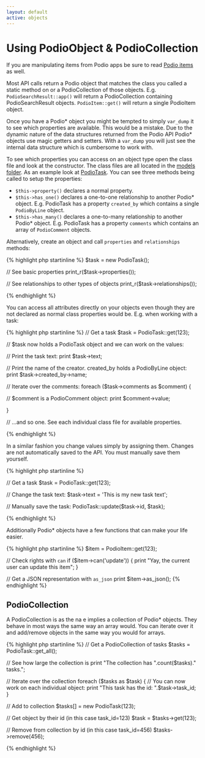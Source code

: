 ```yaml
---
layout: default
active: objects
---
```

# Using PodioObject & PodioCollection

<span class="note">If you are manipulating items from Podio apps be sure to read [Podio items]({{site.baseurl}}/items) as well.</span>

Most API calls return a Podio object that matches the class you called a static method on or a PodioCollection of those objects. E.g. `PodioSearchResult::app()` will return a PodioCollection containing PodioSearchResult objects. `PodioItem::get()` will return a single PodioItem object.

Once you have a Podio* object you might be tempted to simply `var_dump` it to see which properties are available. This would be a mistake. Due to the dynamic nature of the data structures returned from the Podio API Podio* objects use magic getters and setters. With a `var_dump` you will just see the internal data structure which is cumbersome to work with.

To see which properties you can access on an object type open the class file and look at the constructor. The class files are all located in the [models folder](https://github.com/podio/podio-php/tree/master/models). As an example look at [PodioTask](https://github.com/podio/podio-php/blob/master/models/PodioTask.php). You can see three methods being called to setup the properties:

* `$this->property()` declares a normal property.
* `$this->has_one()` declares a one-to-one relationship to another Podio* object. E.g. PodioTask has a property `created_by` which contains a single `PodioByLine` object.
* `$this->has_many()` declares a one-to-many relationship to another Podio* object. E.g. PodioTask has a property `comments` which contains an array of `PodioComment` objects.

Alternatively, create an object and call `properties` and `relationships` methods:

{% highlight php startinline %}
$task = new PodioTask();

// See basic properties
print_r($task->properties());

// See relationships to other types of objects
print_r($task->relationships());

{% endhighlight %}

You can access all attributes directly on your objects even though they are not declared as normal class properties would be. E.g. when working with a task:

{% highlight php startinline %}
// Get a task
$task = PodioTask::get(123);

// $task now holds a PodioTask object and we can work on the values:

// Print the task text:
print $task->text;

// Print the name of the creator. created_by holds a PodioByLine object:
print $task->created_by->name;

// Iterate over the comments:
foreach ($task->comments as $comment) {

  // $comment is a PodioComment object:
  print $comment->value;

}

// ...and so one. See each individual class file for available properties.

{% endhighlight %}

In a similar fashion you change values simply by assigning them. Changes are not automatically saved to the API. You must manually save them yourself.

{% highlight php startinline %}

// Get a task
$task = PodioTask::get(123);

// Change the task text:
$task->text = 'This is my new task text';

// Manually save the task:
PodioTask::update($task->id, $task);

{% endhighlight %}

Additionally Podio* objects have a few functions that can make your life easier.

{% highlight php startinline %}
$item = PodioItem::get(123);

// Check rights with `can`
if ($item->can('update')) {
  print "Yay, the current user can update this item";
}

// Get a JSON representation with `as_json`
print $item->as_json();
{% endhighlight %}

## PodioCollection
A PodioCollection is as the na e implies a collection of Podio* objects. They behave in most ways the same way an array would. You can iterate over it and add/remove objects in the same way you would for arrays.

{% highlight php startinline %}
// Get a PodioCollection of tasks
$tasks = PodioTask::get_all();

// See how large the collection is
print "The collection has ".count($tasks)." tasks.";

// Iterate over the collection
foreach ($tasks as $task) {
  // You can now work on each individual object:
  print "This task has the id: ".$task->task_id;
}

// Add to collection
$tasks[] = new PodioTask(123);

// Get object by their id (in this case task_id=123)
$task = $tasks->get(123);

// Remove from collection by id (in this case task_id=456)
$tasks->remove(456);

{% endhighlight %}
